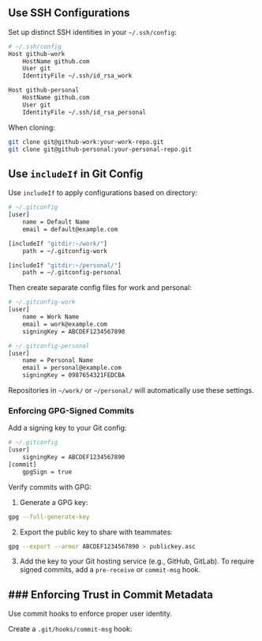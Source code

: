 

## Use SSH Configurations

Set up distinct SSH identities in your `~/.ssh/config`:

```bash
# ~/.ssh/config
Host github-work
    HostName github.com
    User git
    IdentityFile ~/.ssh/id_rsa_work

Host github-personal
    HostName github.com
    User git
    IdentityFile ~/.ssh/id_rsa_personal

```

When cloning: 

```bash
git clone git@github-work:your-work-repo.git
git clone git@github-personal:your-personal-repo.git
```

## Use `includeIf` in Git Config

Use `includeIf` to apply configurations based on directory:

```bash
# ~/.gitconfig
[user]
    name = Default Name
    email = default@example.com

[includeIf "gitdir:~/work/"]
    path = ~/.gitconfig-work

[includeIf "gitdir:~/personal/"]
    path = ~/.gitconfig-personal
```

Then create separate config files for work and personal:

```bash
# ~/.gitconfig-work
[user]
    name = Work Name
    email = work@example.com
    signingKey = ABCDEF1234567890

# ~/.gitconfig-personal
[user]
    name = Personal Name
    email = personal@example.com
    signingKey = 0987654321FEDCBA

```

Repositories in `~/work/` or `~/personal/` will automatically use these settings.

### Enforcing GPG-Signed Commits

Add a signing key to your Git config:

```bash
# ~/.gitconfig
[user]
    signingKey = ABCDEF1234567890
[commit]
    gpgSign = true

```


Verify commits with GPG:

1. Generate a GPG key:

```bash
gpg --full-generate-key
```
  2. Export the public key to share with teammates:
```bash
gpg --export --armor ABCDEF1234567890 > publickey.asc
```
  3. Add the key to your Git hosting service (e.g., GitHub, GitLab).
To require signed commits, add a `pre-receive` or `commit-msg` hook.

## ### **Enforcing Trust in Commit Metadata**

Use commit hooks to enforce proper user identity.

Create a `.git/hooks/commit-msg` hook:

```ash
```